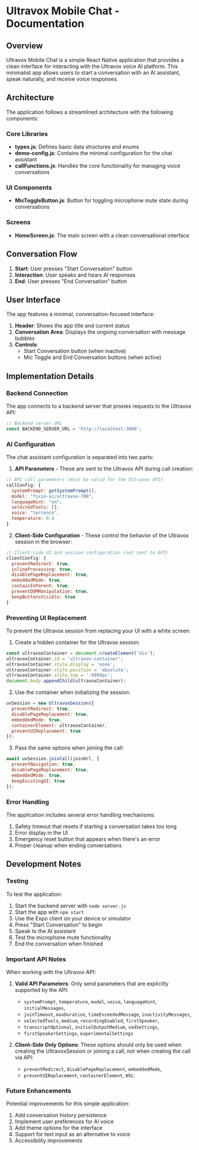 # Ultravox Mobile Chat - Documentation

## Overview

Ultravox Mobile Chat is a simple React Native application that provides a clean interface for interacting with the Ultravox voice AI platform. This minimalist app allows users to start a conversation with an AI assistant, speak naturally, and receive voice responses.

## Architecture

The application follows a streamlined architecture with the following components:

### Core Libraries

- **types.js**: Defines basic data structures and enums
- **demo-config.js**: Contains the minimal configuration for the chat assistant
- **callFunctions.js**: Handles the core functionality for managing voice conversations

### UI Components

- **MicToggleButton.js**: Button for toggling microphone mute state during conversations

### Screens

- **HomeScreen.js**: The main screen with a clean conversational interface

## Conversation Flow

1. **Start**: User presses "Start Conversation" button
2. **Interaction**: User speaks and hears AI responses
3. **End**: User presses "End Conversation" button

## User Interface

The app features a minimal, conversation-focused interface:

1. **Header**: Shows the app title and current status
2. **Conversation Area**: Displays the ongoing conversation with message bubbles
3. **Controls**: 
   - Start Conversation button (when inactive)
   - Mic Toggle and End Conversation buttons (when active)

## Implementation Details

### Backend Connection

The app connects to a backend server that proxies requests to the Ultravox API:

```javascript
// Backend server URL
const BACKEND_SERVER_URL = 'http://localhost:3000';
```

### AI Configuration

The chat assistant configuration is separated into two parts:

1. **API Parameters** - These are sent to the Ultravox API during call creation:

```javascript
// API call parameters (must be valid for the Ultravox API)
callConfig: {
  systemPrompt: getSystemPrompt(),
  model: "fixie-ai/ultravox-70B",
  languageHint: "en",
  selectedTools: [],
  voice: "terrence",
  temperature: 0.4
}
```

2. **Client-Side Configuration** - These control the behavior of the Ultravox session in the browser:

```javascript
// Client-side UI and session configuration (not sent to API)
clientConfig: {
  preventRedirect: true,
  inlineProcessing: true,
  disablePageReplacement: true,
  embeddedMode: true,
  containInParent: true,
  preventDOMManipulation: true,
  keepButtonsVisible: true
}
```

### Preventing UI Replacement

To prevent the Ultravox session from replacing your UI with a white screen:

1. Create a hidden container for the Ultravox session:
```javascript
const ultravoxContainer = document.createElement('div');
ultravoxContainer.id = 'ultravox-container';
ultravoxContainer.style.display = 'none';
ultravoxContainer.style.position = 'absolute';
ultravoxContainer.style.top = '-9999px';
document.body.appendChild(ultravoxContainer);
```

2. Use the container when initializing the session:
```javascript
uvSession = new UltravoxSession({ 
  preventRedirect: true,
  disablePageReplacement: true,
  embeddedMode: true,
  containerElement: ultravoxContainer,
  preventUIReplacement: true
});
```

3. Pass the same options when joining the call:
```javascript
await uvSession.joinCall(joinUrl, { 
  preventNavigation: true,
  disablePageReplacement: true,
  embeddedMode: true,
  keepExistingUI: true
});
```

### Error Handling

The application includes several error handling mechanisms:

1. Safety timeout that resets if starting a conversation takes too long
2. Error display in the UI
3. Emergency reset button that appears when there's an error
4. Proper cleanup when ending conversations

## Development Notes

### Testing

To test the application:

1. Start the backend server with `node server.js`
2. Start the app with `npm start`
3. Use the Expo client on your device or simulator
4. Press "Start Conversation" to begin
5. Speak to the AI assistant
6. Test the microphone mute functionality
7. End the conversation when finished

### Important API Notes

When working with the Ultravox API:

1. **Valid API Parameters**: Only send parameters that are explicitly supported by the API:
   - `systemPrompt`, `temperature`, `model`, `voice`, `languageHint`, `initialMessages`, 
   - `joinTimeout`, `maxDuration`, `timeExceededMessage`, `inactivityMessages`, 
   - `selectedTools`, `medium`, `recordingEnabled`, `firstSpeaker`, 
   - `transcriptOptional`, `initialOutputMedium`, `vadSettings`, 
   - `firstSpeakerSettings`, `experimentalSettings`

2. **Client-Side Only Options**: These options should only be used when creating the UltravoxSession or joining a call, not when creating the call via API:
   - `preventRedirect`, `disablePageReplacement`, `embeddedMode`, 
   - `preventUIReplacement`, `containerElement`, etc.

### Future Enhancements

Potential improvements for this simple application:

1. Add conversation history persistence
2. Implement user preferences for AI voice
3. Add theme options for the interface
4. Support for text input as an alternative to voice
5. Accessibility improvements 
